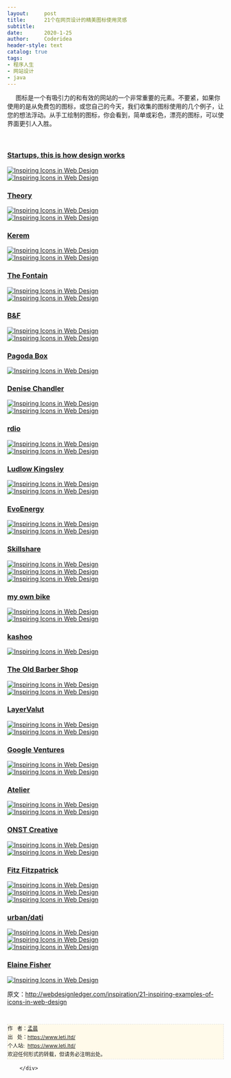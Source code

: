 ```yaml
---
layout:     post
title:      21个在网页设计的精美图标使用灵感
subtitle:   
date:       2020-1-25
author:     Coderidea
header-style: text
catalog: true
tags:
- 程序人生
- 网站设计
- java
--- 
```

<div class="postBody">
			<div id="cnblogs_post_body" class="blogpost-body"><p><span>     图标是一个有吸引力的和有效的网站的一个非常重要的元素。</span><span>不要紧，如果你使用的是从免费包的图标，或您自己的</span><span>今天，我们收集的图标使用的几个例子，让您的想法浮动。</span><span>从手工绘制的图标，你会看到，简单或彩色，漂亮的图标，可以使界面更引人入胜。</span></p>
<p><span>  </span></p>
<h3><a href="http://startupsthisishowdesignworks.com/">Startups, this is how design works</a></h3>
<p><a href="http://startupsthisishowdesignworks.com/"><img class="aligncenter size-full wp-image-3448" title="Inspiring Icons in Web Design" src="http://webdesignledger.com/wp-content/uploads/2012/06/icons01.jpg" alt="Inspiring Icons in Web Design" /></a><br /><a href="http://startupsthisishowdesignworks.com/"><img class="aligncenter size-full wp-image-3448" title="Inspiring Icons in Web Design" src="http://webdesignledger.com/wp-content/uploads/2012/06/icons01a.jpg" alt="Inspiring Icons in Web Design" /></a></p>
<h3><a href="http://theorydesign.ca/">Theory</a></h3>
<p><a href="http://theorydesign.ca/"><img class="aligncenter size-full wp-image-3448" title="Inspiring Icons in Web Design" src="http://webdesignledger.com/wp-content/uploads/2012/06/icons02.jpg" alt="Inspiring Icons in Web Design" /></a><br /><a href="http://theorydesign.ca/"><img class="aligncenter size-full wp-image-3448" title="Inspiring Icons in Web Design" src="http://webdesignledger.com/wp-content/uploads/2012/06/icons02a.jpg" alt="Inspiring Icons in Web Design" /></a></p>
<h3><a href="http://kerem.co/">Kerem</a></h3>
<p><a href="http://kerem.co/"><img class="aligncenter size-full wp-image-3448" title="Inspiring Icons in Web Design" src="http://webdesignledger.com/wp-content/uploads/2012/06/icons03.jpg" alt="Inspiring Icons in Web Design" /></a><br /><a href="http://kerem.co/"><img class="aligncenter size-full wp-image-3448" title="Inspiring Icons in Web Design" src="http://webdesignledger.com/wp-content/uploads/2012/06/icons03a.jpg" alt="Inspiring Icons in Web Design" /></a></p>
<h3><a href="http://www.thefontain.com/">The Fontain</a></h3>
<p><a href="http://www.thefontain.com/"><img class="aligncenter size-full wp-image-3448" title="Inspiring Icons in Web Design" src="http://webdesignledger.com/wp-content/uploads/2012/06/icons04.jpg" alt="Inspiring Icons in Web Design" /></a><br /><a href="http://www.thefontain.com/"><img class="aligncenter size-full wp-image-3448" title="Inspiring Icons in Web Design" src="http://webdesignledger.com/wp-content/uploads/2012/06/icons04a.jpg" alt="Inspiring Icons in Web Design" /></a></p>
<h3><a href="http://bergerfohr.com/">B&amp;F</a></h3>
<p><a href="http://bergerfohr.com/"><img class="aligncenter size-full wp-image-3448" title="Inspiring Icons in Web Design" src="http://webdesignledger.com/wp-content/uploads/2012/06/icons05.jpg" alt="Inspiring Icons in Web Design" /></a><br /><a href="http://bergerfohr.com/"><img class="aligncenter size-full wp-image-3448" title="Inspiring Icons in Web Design" src="http://webdesignledger.com/wp-content/uploads/2012/06/icons05a.jpg" alt="Inspiring Icons in Web Design" /></a></p>
<h3><a href="https://pagodabox.com/">Pagoda Box</a></h3>
<p><a href="https://pagodabox.com/"><img class="aligncenter size-full wp-image-3448" title="Inspiring Icons in Web Design" src="http://webdesignledger.com/wp-content/uploads/2012/06/icons06.jpg" alt="Inspiring Icons in Web Design" /></a></p>
<h3><a href="http://www.denisechandler.com/">Denise Chandler</a></h3>
<p><a href="http://www.denisechandler.com/"><img class="aligncenter size-full wp-image-3448" title="Inspiring Icons in Web Design" src="http://webdesignledger.com/wp-content/uploads/2012/06/icons07.jpg" alt="Inspiring Icons in Web Design" /></a><br /><a href="http://www.denisechandler.com/"><img class="aligncenter size-full wp-image-3448" title="Inspiring Icons in Web Design" src="http://webdesignledger.com/wp-content/uploads/2012/06/icons07a.jpg" alt="Inspiring Icons in Web Design" /></a></p>
<h3><a href="http://www.rdio.com/">rdio</a></h3>
<p><a href="http://www.rdio.com/"><img class="aligncenter size-full wp-image-3448" title="Inspiring Icons in Web Design" src="http://webdesignledger.com/wp-content/uploads/2012/06/icons08.jpg" alt="Inspiring Icons in Web Design" /></a><br /><a href="http://www.rdio.com/"><img class="aligncenter size-full wp-image-3448" title="Inspiring Icons in Web Design" src="http://webdesignledger.com/wp-content/uploads/2012/06/icons08a.jpg" alt="Inspiring Icons in Web Design" /></a></p>
<h3><a href="http://www.ludlowkingsley.com/">Ludlow Kingsley</a></h3>
<p><a href="http://www.ludlowkingsley.com/"><img class="aligncenter size-full wp-image-3448" title="Inspiring Icons in Web Design" src="http://webdesignledger.com/wp-content/uploads/2012/06/icons09.jpg" alt="Inspiring Icons in Web Design" /></a><br /><a href="http://www.ludlowkingsley.com/"><img class="aligncenter size-full wp-image-3448" title="Inspiring Icons in Web Design" src="http://webdesignledger.com/wp-content/uploads/2012/06/icons09a.jpg" alt="Inspiring Icons in Web Design" /></a></p>
<h3><a href="http://www.evoenergy.co.uk/">EvoEnergy</a></h3>
<p><a href="http://www.evoenergy.co.uk/"><img class="aligncenter size-full wp-image-3448" title="Inspiring Icons in Web Design" src="http://webdesignledger.com/wp-content/uploads/2012/06/icons10.jpg" alt="Inspiring Icons in Web Design" /></a><br /><a href="http://www.evoenergy.co.uk/"><img class="aligncenter size-full wp-image-3448" title="Inspiring Icons in Web Design" src="http://webdesignledger.com/wp-content/uploads/2012/06/icons10a.jpg" alt="Inspiring Icons in Web Design" /></a></p>
<h3><a href="http://www.skillshare.com/">Skillshare</a></h3>
<p><a href="http://www.skillshare.com/"><img class="aligncenter size-full wp-image-3448" title="Inspiring Icons in Web Design" src="http://webdesignledger.com/wp-content/uploads/2012/06/icons11.jpg" alt="Inspiring Icons in Web Design" /></a><br /><a href="http://www.skillshare.com/"><img class="aligncenter size-full wp-image-3448" title="Inspiring Icons in Web Design" src="http://webdesignledger.com/wp-content/uploads/2012/06/icons11a.jpg" alt="Inspiring Icons in Web Design" /></a><br /><a href="http://www.skillshare.com/"><img class="aligncenter size-full wp-image-3448" title="Inspiring Icons in Web Design" src="http://webdesignledger.com/wp-content/uploads/2012/06/icons11b.jpg" alt="Inspiring Icons in Web Design" /></a></p>
<h3><a href="http://www.myownbike.de/">my own bike</a></h3>
<p><a href="http://www.myownbike.de/"><img class="aligncenter size-full wp-image-3448" title="Inspiring Icons in Web Design" src="http://webdesignledger.com/wp-content/uploads/2012/06/icons12.jpg" alt="Inspiring Icons in Web Design" /></a><br /><a href="http://www.myownbike.de/"><img class="aligncenter size-full wp-image-3448" title="Inspiring Icons in Web Design" src="http://webdesignledger.com/wp-content/uploads/2012/06/icons12a.jpg" alt="Inspiring Icons in Web Design" /></a></p>
<h3><a href="http://www.kashoo.co.uk/">kashoo</a></h3>
<p><a href="http://www.kashoo.co.uk/"><img class="aligncenter size-full wp-image-3448" title="Inspiring Icons in Web Design" src="http://webdesignledger.com/wp-content/uploads/2012/06/icons13.jpg" alt="Inspiring Icons in Web Design" /></a></p>
<h3><a href="http://oldbarbershop.com.au/">The Old Barber Shop</a></h3>
<p><a href="http://oldbarbershop.com.au/"><img class="aligncenter size-full wp-image-3448" title="Inspiring Icons in Web Design" src="http://webdesignledger.com/wp-content/uploads/2012/06/icons14.jpg" alt="Inspiring Icons in Web Design" /></a><br /><a href="http://oldbarbershop.com.au/"><img class="aligncenter size-full wp-image-3448" title="Inspiring Icons in Web Design" src="http://webdesignledger.com/wp-content/uploads/2012/06/icons14a.jpg" alt="Inspiring Icons in Web Design" /></a></p>
<h3><a href="http://www.layervault.com/">LayerValut</a></h3>
<p><a href="http://www.layervault.com/"><img class="aligncenter size-full wp-image-3448" title="Inspiring Icons in Web Design" src="http://webdesignledger.com/wp-content/uploads/2012/06/icons15.jpg" alt="Inspiring Icons in Web Design" /></a><br /><a href="http://www.layervault.com/"><img class="aligncenter size-full wp-image-3448" title="Inspiring Icons in Web Design" src="http://webdesignledger.com/wp-content/uploads/2012/06/icons15a.jpg" alt="Inspiring Icons in Web Design" /></a></p>
<h3><a href="http://www.googleventures.com/">Google Ventures</a></h3>
<p><a href="http://www.googleventures.com/"><img class="aligncenter size-full wp-image-3448" title="Inspiring Icons in Web Design" src="http://webdesignledger.com/wp-content/uploads/2012/06/icons16.jpg" alt="Inspiring Icons in Web Design" /></a><br /><a href="http://www.googleventures.com/"><img class="aligncenter size-full wp-image-3448" title="Inspiring Icons in Web Design" src="http://webdesignledger.com/wp-content/uploads/2012/06/icons16a.jpg" alt="Inspiring Icons in Web Design" /></a></p>
<h3><a href="http://www.lawebdelatelier.com/en">Atelier</a></h3>
<p><a href="http://www.lawebdelatelier.com/en"><img class="aligncenter size-full wp-image-3448" title="Inspiring Icons in Web Design" src="http://webdesignledger.com/wp-content/uploads/2012/06/icons17.jpg" alt="Inspiring Icons in Web Design" /></a><br /><a href="http://www.lawebdelatelier.com/en"><img class="aligncenter size-full wp-image-3448" title="Inspiring Icons in Web Design" src="http://webdesignledger.com/wp-content/uploads/2012/06/icons17a.jpg" alt="Inspiring Icons in Web Design" /></a></p>
<h3><a href="http://www.onstcreative.com/">ONST Creative</a></h3>
<p><a href="http://www.onstcreative.com/"><img class="aligncenter size-full wp-image-3448" title="Inspiring Icons in Web Design" src="http://webdesignledger.com/wp-content/uploads/2012/06/icons18.jpg" alt="Inspiring Icons in Web Design" /></a><br /><a href="http://www.onstcreative.com/"><img class="aligncenter size-full wp-image-3448" title="Inspiring Icons in Web Design" src="http://webdesignledger.com/wp-content/uploads/2012/06/icons18a.jpg" alt="Inspiring Icons in Web Design" /></a></p>
<h3><a href="http://fitzfitzpatrick.com/">Fitz Fitzpatrick</a></h3>
<p><a href="http://fitzfitzpatrick.com/"><img class="aligncenter size-full wp-image-3448" title="Inspiring Icons in Web Design" src="http://webdesignledger.com/wp-content/uploads/2012/06/icons19.jpg" alt="Inspiring Icons in Web Design" /></a><br /><a href="http://fitzfitzpatrick.com/"><img class="aligncenter size-full wp-image-3448" title="Inspiring Icons in Web Design" src="http://webdesignledger.com/wp-content/uploads/2012/06/icons19a.jpg" alt="Inspiring Icons in Web Design" /></a><br /><a href="http://fitzfitzpatrick.com/"><img class="aligncenter size-full wp-image-3448" title="Inspiring Icons in Web Design" src="http://webdesignledger.com/wp-content/uploads/2012/06/icons19b.jpg" alt="Inspiring Icons in Web Design" /></a></p>
<h3><a href="http://www.urbangap.com/urban12/maggio">urban/dati</a></h3>
<p><a href="http://www.urbangap.com/urban12/maggio"><img class="aligncenter size-full wp-image-3448" title="Inspiring Icons in Web Design" src="http://webdesignledger.com/wp-content/uploads/2012/06/icons20.jpg" alt="Inspiring Icons in Web Design" /></a><br /><a href="http://www.urbangap.com/urban12/maggio"><img class="aligncenter size-full wp-image-3448" title="Inspiring Icons in Web Design" src="http://webdesignledger.com/wp-content/uploads/2012/06/icons20a.jpg" alt="Inspiring Icons in Web Design" /></a><br /><a href="http://www.urbangap.com/urban12/maggio"><img class="aligncenter size-full wp-image-3448" title="Inspiring Icons in Web Design" src="http://webdesignledger.com/wp-content/uploads/2012/06/icons20b.jpg" alt="Inspiring Icons in Web Design" /></a></p>
<h3><a href="http://elainefisher.com/">Elaine Fisher</a></h3>
<p><a href="http://elainefisher.com/"><img class="aligncenter size-full wp-image-3448" title="Inspiring Icons in Web Design" src="http://webdesignledger.com/wp-content/uploads/2012/06/icons21.jpg" alt="Inspiring Icons in Web Design" /></a></p>
<p>原文：<a href="http://webdesignledger.com/inspiration/21-inspiring-examples-of-icons-in-web-design">http://webdesignledger.com/inspiration/21-inspiring-examples-of-icons-in-web-design</a></p>


<div id="ckepop"> </div>
<div>
<p id="PSignature" style="line-height:20px;background:#FFFAEA no-repeat 2% 50%;font-size:12px;border:#e0e0e0 1px dashed;">作   者：<a href="https://www.leti.ltd/">孟晨</a> <br /> 出   处：<a href="https://www.leti.ltd/">https://www.leti.ltd/</a> <br />个人站:  <a href="https://www.leti.ltd/">https://www.leti.ltd/</a><br />欢迎任何形式的转载，但请务必注明出处。</p>
</div></div><div id="MySignature"></div>
<div class="clear"></div>
<div id="blog_post_info_block">
<div id="BlogPostCategory"></div>
<div id="EntryTag"></div>
<div id="blog_post_info">
</div>
<div class="clear"></div>
<div id="post_next_prev"></div>
</div>


		</div>